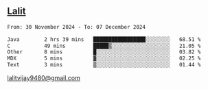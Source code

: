 ## [Lalit](https://lalit.sh)

<!--START_SECTION:waka-->

```txt
From: 30 November 2024 - To: 07 December 2024

Java        2 hrs 39 mins   █████████████████░░░░░░░░   68.51 %
C           49 mins         █████▒░░░░░░░░░░░░░░░░░░░   21.05 %
Other       8 mins          █░░░░░░░░░░░░░░░░░░░░░░░░   03.82 %
MDX         5 mins          ▓░░░░░░░░░░░░░░░░░░░░░░░░   02.25 %
Text        3 mins          ▒░░░░░░░░░░░░░░░░░░░░░░░░   01.44 %
```

<!--END_SECTION:waka-->

lalitvijay9480@gmail.com
